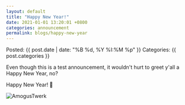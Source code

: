 ```yaml
---
layout: default
title: "Happy New Year!"
date: 2021-01-01 13:20:01 +0800
categories: announcement
permalink: blogs/happy-new-year
---
```

Posted: {{ post.date | date: "%B %d, %Y %I:%M %p" }}
Categories: {{ post.categories }}

Even though this is a test announcement, it wouldn't hurt to greet y'all a Happy New Year, no?

Happy New Year! 🎉

![AmogusTwerk](https://c.tenor.com/O_x4UCmt5p0AAAAC/among-us-twerk.gif)
